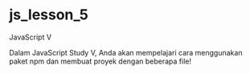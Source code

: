 # js_lesson_5
JavaScript V

Dalam JavaScript Study V, Anda akan mempelajari cara menggunakan paket npm dan membuat proyek dengan beberapa file!
